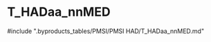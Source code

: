 # T_HADaa_nnMED

<!-- ATTENTION : Ne pas supprimer ou modifier la ligne ci-dessous -->
#include ".byproducts_tables/PMSI/PMSI HAD/T_HADaa_nnMED.md"
<!-- ATTENTION : Ne pas supprimer ou modifier la ligne ci-dessus -->
